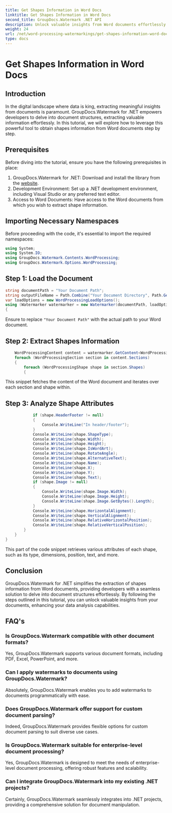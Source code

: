 ```yaml
---
title: Get Shapes Information in Word Docs
linktitle: Get Shapes Information in Word Docs
second_title: GroupDocs.Watermark .NET API
description: Unlock valuable insights from Word documents effortlessly with GroupDocs.Watermark for .NET. Extract shape information seamlessly for enhanced data analysis.
weight: 24
url: /net/word-processing-watermarkings/get-shapes-information-word-docs/
type: docs
---
```

# Get Shapes Information in Word Docs

## Introduction
In the digital landscape where data is king, extracting meaningful insights from documents is paramount. GroupDocs.Watermark for .NET empowers developers to delve into document structures, extracting valuable information effortlessly. In this tutorial, we will explore how to leverage this powerful tool to obtain shapes information from Word documents step by step.
## Prerequisites
Before diving into the tutorial, ensure you have the following prerequisites in place:
1. GroupDocs.Watermark for .NET: Download and install the library from the [website](https://releases.groupdocs.com/Watermark/net/).
2. Development Environment: Set up a .NET development environment, including Visual Studio or any preferred text editor.
3. Access to Word Documents: Have access to the Word documents from which you wish to extract shape information.

## Importing Necessary Namespaces
Before proceeding with the code, it's essential to import the required namespaces:
```csharp
using System;
using System.IO;
using GroupDocs.Watermark.Contents.WordProcessing;
using GroupDocs.Watermark.Options.WordProcessing;
```
## Step 1: Load the Document
```csharp
string documentPath = "Your Document Path";
string outputFileName = Path.Combine("Your Document Directory", Path.GetFileName(documentPath));
var loadOptions = new WordProcessingLoadOptions();
using (Watermarker watermarker = new Watermarker(documentPath, loadOptions))
{
```
Ensure to replace `"Your Document Path"` with the actual path to your Word document.
## Step 2: Extract Shapes Information
```csharp
	WordProcessingContent content = watermarker.GetContent<WordProcessingContent>();
	foreach (WordProcessingSection section in content.Sections)
	{
		foreach (WordProcessingShape shape in section.Shapes)
		{
```
This snippet fetches the content of the Word document and iterates over each section and shape within.
## Step 3: Analyze Shape Attributes
```csharp
			if (shape.HeaderFooter != null)
			{
				Console.WriteLine("In header/footer");
			}
			Console.WriteLine(shape.ShapeType);
			Console.WriteLine(shape.Width);
			Console.WriteLine(shape.Height);
			Console.WriteLine(shape.IsWordArt);
			Console.WriteLine(shape.RotateAngle);
			Console.WriteLine(shape.AlternativeText);
			Console.WriteLine(shape.Name);
			Console.WriteLine(shape.X);
			Console.WriteLine(shape.Y);
			Console.WriteLine(shape.Text);
			if (shape.Image != null)
			{
				Console.WriteLine(shape.Image.Width);
				Console.WriteLine(shape.Image.Height);
				Console.WriteLine(shape.Image.GetBytes().Length);
			}
			Console.WriteLine(shape.HorizontalAlignment);
			Console.WriteLine(shape.VerticalAlignment);
			Console.WriteLine(shape.RelativeHorizontalPosition);
			Console.WriteLine(shape.RelativeVerticalPosition);
		}
	}
}
```
This part of the code snippet retrieves various attributes of each shape, such as its type, dimensions, position, text, and more.

## Conclusion
GroupDocs.Watermark for .NET simplifies the extraction of shapes information from Word documents, providing developers with a seamless solution to delve into document structures effortlessly. By following the steps outlined in this tutorial, you can unlock valuable insights from your documents, enhancing your data analysis capabilities.
## FAQ's
### Is GroupDocs.Watermark compatible with other document formats?
Yes, GroupDocs.Watermark supports various document formats, including PDF, Excel, PowerPoint, and more.
### Can I apply watermarks to documents using GroupDocs.Watermark?
Absolutely, GroupDocs.Watermark enables you to add watermarks to documents programmatically with ease.
### Does GroupDocs.Watermark offer support for custom document parsing?
Indeed, GroupDocs.Watermark provides flexible options for custom document parsing to suit diverse use cases.
### Is GroupDocs.Watermark suitable for enterprise-level document processing?
Yes, GroupDocs.Watermark is designed to meet the needs of enterprise-level document processing, offering robust features and scalability.
### Can I integrate GroupDocs.Watermark into my existing .NET projects?
Certainly, GroupDocs.Watermark seamlessly integrates into .NET projects, providing a comprehensive solution for document manipulation.
